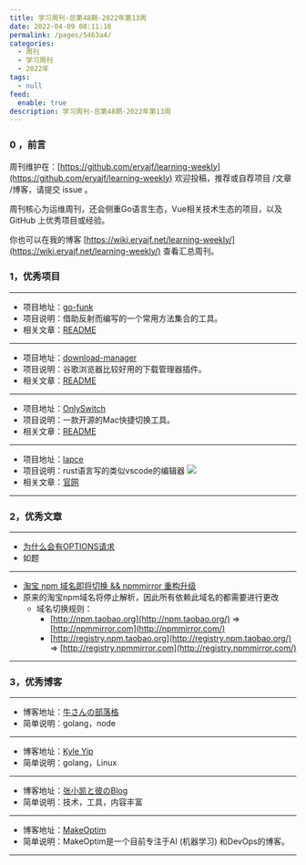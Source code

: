 ```yaml
---
title: 学习周刊-总第48期-2022年第13周
date: 2022-04-09 08:11:16
permalink: /pages/5463a4/
categories:
  - 周刊
  - 学习周刊
  - 2022年
tags:
  - null
feed:
  enable: true
description: 学习周刊-总第48期-2022年第13周
---
```


### 0 ，前言

周刊维护在：[https://github.com/eryajf/learning-weekly](https://github.com/eryajf/learning-weekly)  欢迎投稿，推荐或自荐项目 /文章 /博客，请提交 issue 。

周刊核心为运维周刊，还会侧重Go语言生态，Vue相关技术生态的项目，以及 GitHub 上优秀项目或经验。

你也可以在我的博客 [https://wiki.eryajf.net/learning-weekly/](https://wiki.eryajf.net/learning-weekly/) 查看汇总周刊。


### 1，优秀项目

---
- 项目地址：[go-funk](https://github.com/thoas/go-funk)
- 项目说明：借助反射而编写的一个常用方法集合的工具。
- 相关文章：[README](https://github.com/thoas/go-funk#readme)
---
- 项目地址：[download-manager](https://github.com/xinghaix/download-manager)
- 项目说明：谷歌浏览器比较好用的下载管理器插件。
- 相关文章：[README](https://github.com/xinghaix/download-manager#readme)
---
- 项目地址：[OnlySwitch](https://github.com/jacklandrin/OnlySwitch)
- 项目说明：一款开源的Mac快捷切换工具。
- 相关文章：[README](https://github.com/jacklandrin/OnlySwitch#readme)
---
- 项目地址：[lapce](https://github.com/lapce/lapce)
- 项目说明：rust语言写的类似vscode的编辑器
  ![](http://t.eryajf.net/imgs/2022/03/6fdb1b816feea7ce.png)
- 相关文章：[官网](https://lapce.dev/)
---

### 2，优秀文章

---
- [为什么会有OPTIONS请求](https://cloud.tencent.com/developer/article/1046663)
- 如题
---
- [淘宝 npm 域名即将切换 && npmmirror 重构升级](https://zhuanlan.zhihu.com/p/465424728?spm=a2c6h.24755359.0.0.6d444dccyRLxN8)
- 原来的淘宝npm域名将停止解析，因此所有依赖此域名的都需要进行更改
	- 域名切换规则：
		- [http://npm.taobao.org](http://npm.taobao.org/) => [http://npmmirror.com](http://npmmirror.com/)
		-   [http://registry.npm.taobao.org](http://registry.npm.taobao.org/) => [http://registry.npmmirror.com](http://registry.npmmirror.com/)
---

### 3，优秀博客

---
- 博客地址：[牛さんの部落格](https://wayou.github.io/)
- 简单说明：golang，node
---
- 博客地址：[Kyle Yip](https://www.yipwinghong.com/)
- 简单说明：golang，Linux
---
- 博客地址：[张小凯と彼のBlog](https://jasonkayzk.github.io/)
- 简单说明：技术，工具，内容丰富
---
- 博客地址：[MakeOptim](https://makeoptim.com/)
- 简单说明：MakeOptim是一个目前专注于AI (机器学习) 和DevOps的博客。
---